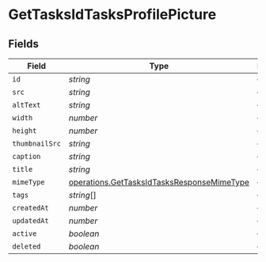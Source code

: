 # GetTasksIdTasksProfilePicture


## Fields

| Field                                                                                                    | Type                                                                                                     | Required                                                                                                 | Description                                                                                              |
| -------------------------------------------------------------------------------------------------------- | -------------------------------------------------------------------------------------------------------- | -------------------------------------------------------------------------------------------------------- | -------------------------------------------------------------------------------------------------------- |
| `id`                                                                                                     | *string*                                                                                                 | :heavy_minus_sign:                                                                                       | N/A                                                                                                      |
| `src`                                                                                                    | *string*                                                                                                 | :heavy_minus_sign:                                                                                       | N/A                                                                                                      |
| `altText`                                                                                                | *string*                                                                                                 | :heavy_minus_sign:                                                                                       | N/A                                                                                                      |
| `width`                                                                                                  | *number*                                                                                                 | :heavy_minus_sign:                                                                                       | N/A                                                                                                      |
| `height`                                                                                                 | *number*                                                                                                 | :heavy_minus_sign:                                                                                       | N/A                                                                                                      |
| `thumbnailSrc`                                                                                           | *string*                                                                                                 | :heavy_minus_sign:                                                                                       | N/A                                                                                                      |
| `caption`                                                                                                | *string*                                                                                                 | :heavy_minus_sign:                                                                                       | N/A                                                                                                      |
| `title`                                                                                                  | *string*                                                                                                 | :heavy_minus_sign:                                                                                       | N/A                                                                                                      |
| `mimeType`                                                                                               | [operations.GetTasksIdTasksResponseMimeType](../../models/operations/gettasksidtasksresponsemimetype.md) | :heavy_minus_sign:                                                                                       | N/A                                                                                                      |
| `tags`                                                                                                   | *string*[]                                                                                               | :heavy_minus_sign:                                                                                       | N/A                                                                                                      |
| `createdAt`                                                                                              | *number*                                                                                                 | :heavy_minus_sign:                                                                                       | N/A                                                                                                      |
| `updatedAt`                                                                                              | *number*                                                                                                 | :heavy_minus_sign:                                                                                       | N/A                                                                                                      |
| `active`                                                                                                 | *boolean*                                                                                                | :heavy_minus_sign:                                                                                       | N/A                                                                                                      |
| `deleted`                                                                                                | *boolean*                                                                                                | :heavy_minus_sign:                                                                                       | N/A                                                                                                      |